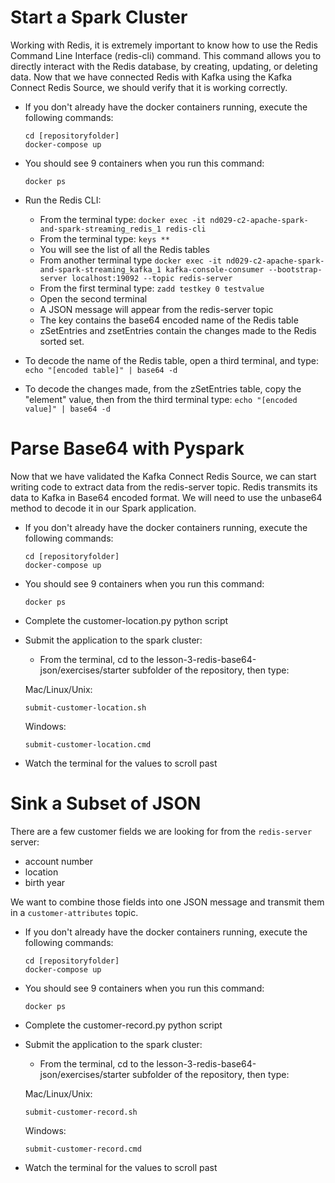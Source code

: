 # Start a Spark Cluster

Working with Redis, it is extremely important to know how to use the Redis Command Line Interface (redis-cli) command. This command allows you to directly interact with the Redis database, by creating, updating, or deleting data.
Now that we have connected Redis with Kafka using the Kafka Connect Redis Source, we should verify that it is working correctly.



- If you don't already have the docker containers running, execute the following commands:

    ```
    cd [repositoryfolder]
    docker-compose up
    ```

- You should see 9 containers when you run this command:
    ```
    docker ps
    ```
- Run the Redis CLI:
     - From the terminal type: ```docker exec -it nd029-c2-apache-spark-and-spark-streaming_redis_1 redis-cli```
     - From the terminal type: ```keys **```
     - You will see the list of all the Redis tables
     - From another terminal type ```docker exec -it nd029-c2-apache-spark-and-spark-streaming_kafka_1 kafka-console-consumer --bootstrap-server localhost:19092 --topic redis-server```
     - From the first terminal type: ```zadd testkey 0 testvalue```
     - Open the second terminal
     - A JSON message will appear from the redis-server topic
     - The key contains the base64 encoded name of the Redis table
     - zSetEntries and zsetEntries contain the changes made to the Redis sorted set. 
- To decode the name of the Redis table, open a third terminal, and type: ```echo "[encoded table]" | base64 -d```
- To decode the changes made, from the zSetEntries table, copy the "element" value, then from the third terminal type: ```echo "[encoded value]" | base64 -d```

# Parse Base64 with Pyspark
Now that we have validated the Kafka Connect Redis Source, we can start writing code to extract data from the redis-server topic. Redis transmits its data to Kafka in Base64 encoded format. We will need to use the unbase64 method to decode it in our Spark application.


- If you don't already have the docker containers running, execute the following commands:

    ```
    cd [repositoryfolder]
    docker-compose up
    ```

- You should see 9 containers when you run this command:
    ```
    docker ps
    ```
- Complete the customer-location.py python script
- Submit the application to the spark cluster:
     - From the terminal, cd to the lesson-3-redis-base64-json/exercises/starter subfolder of the repository, then type: 

    Mac/Linux/Unix:
     ```
     submit-customer-location.sh
     ```

    Windows:
     ```
     submit-customer-location.cmd
     ```   
- Watch the terminal for the values to scroll past 

# Sink a Subset of JSON
There are a few customer fields we are looking for from the `redis-server` server:

* account number
* location
* birth year

We want to combine those fields into one JSON message and transmit them in a `customer-attributes` topic.


- If you don't already have the docker containers running, execute the following commands:

    ```
    cd [repositoryfolder]
    docker-compose up
    ```

- You should see 9 containers when you run this command:
    ```
    docker ps
    ```
- Complete the customer-record.py python script
- Submit the application to the spark cluster:
     - From the terminal, cd to the lesson-3-redis-base64-json/exercises/starter subfolder of the repository, then type: 

    Mac/Linux/Unix:
     ```
     submit-customer-record.sh
     ```

    Windows:
     ```
     submit-customer-record.cmd
     ```   
- Watch the terminal for the values to scroll past 